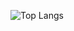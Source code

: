 ![Top Langs](https://github-readme-stats.vercel.app/api/top-langs/?username=ever-dev&theme=calm&exclude_repo=Symfony-4-by-Samples)  
